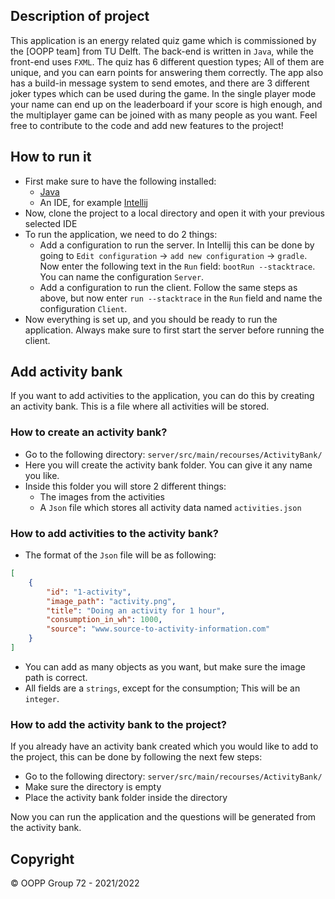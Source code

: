 ## Description of project
This application is an energy related quiz game which is commissioned by the [OOPP team] from TU Delft. The back-end is written in `Java`, while the front-end uses `FXML`.
The quiz has 6 different question types; All of them are unique, and you can earn points for answering them correctly. The app also has a build-in message system to send
emotes, and there are 3 different joker types which can be used during the game. In the single player mode your name can end up on the leaderboard if your score is high enough, 
and the multiplayer game can be joined with as many people as you want. Feel free to contribute to the code and add new features to the project!

## How to run it 

- First make sure to have the following installed:
  - [Java](https://www.java.com/en/download/help/download_options.html)
  - An IDE, for example [Intellij](https://www.jetbrains.com/help/idea/installation-guide.html)
- Now, clone the project to a local directory and open it with your previous selected IDE
- To run the application, we need to do 2 things:
    - Add a configuration to run the server. In Intellij this can be done by going to `Edit configuration` -> `add new configuration` -> `gradle`.
    Now enter the following text in the `Run` field: `bootRun --stacktrace`. You can name the configuration `Server`.
    - Add a configuration to run the client. Follow the same steps as above, but now enter `run --stacktrace` in the `Run` field and name the configuration `Client`.
- Now everything is set up, and you should be ready to run the application. Always make sure to first start the server before running the client.

## Add activity bank

If you want to add activities to the application, you can do this by creating an activity bank. This is a file where all activities will be stored. 

### How to create an activity bank?
- Go to the following directory: ```server/src/main/recourses/ActivityBank/```
- Here you will create the activity bank folder. You can give it any name you like.
- Inside this folder you will store 2 different things:
    - The images from the activities
    - A `Json` file which stores all activity data named `activities.json`
  

### How to add activities to the activity bank?
- The format of the `Json` file will be as following:
```json
[
    {
        "id": "1-activity",
        "image_path": "activity.png",
        "title": "Doing an activity for 1 hour",
        "consumption_in_wh": 1000,
        "source": "www.source-to-activity-information.com"
    }
]
```

- You can add as many objects as you want, but make sure the image path is correct.
- All fields are a `strings`, except for the consumption; This will be an `integer`.    

### How to add the activity bank to the project?
If you already have an activity bank created which you would like to add to the project, this can be done by following the next few steps:
- Go to the following directory: ```server/src/main/recourses/ActivityBank/```
- Make sure the directory is empty
- Place the activity bank folder inside the directory

Now you can run the application and the questions will be generated from the activity bank.


<!-- Instructions (remove once assignment has been completed -->
<!-- - Add (only!) your own name to the table above (use Markdown formatting) -->
<!-- - Mention your *student* email address -->
<!-- - Preferably add a recognizable photo, otherwise add your GitLab photo -->
<!-- - (please make sure the photos have the same size) --> 

## Copyright
© OOPP Group 72 - 2021/2022
